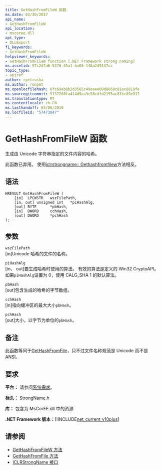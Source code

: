 ```yaml
---
title: GetHashFromFileW 函数
ms.date: 03/30/2017
api_name:
- GetHashFromFileW
api_location:
- mscoree.dll
api_type:
- DLLExport
f1_keywords:
- GetHashFromFileW
helpviewer_keywords:
- GetHashFromFileW function [.NET Framework strong naming]
ms.assetid: 97c2d7a6-5376-45a1-ba65-146a249147cc
topic_type:
- apiref
author: rpetrusha
ms.author: ronpet
ms.openlocfilehash: 6fc69ab8b2d3565c49eeee09d8860c81ec8818fe
ms.sourcegitcommit: 5137208fa414d9ca3c58cdfd2155ac81bc89e917
ms.translationtype: MT
ms.contentlocale: zh-CN
ms.lasthandoff: 03/06/2019
ms.locfileid: "57473847"
---
```

# <a name="gethashfromfilew-function"></a>GetHashFromFileW 函数
生成由 Unicode 字符串指定的文件内容的哈希。  
  
 此函数已弃用。 使用[iclrstrongname:: Gethashfromfilew](../../../../docs/framework/unmanaged-api/hosting/iclrstrongname-gethashfromfilew-method.md)方法相反。  
  
## <a name="syntax"></a>语法  
  
```  
HRESULT GetHashFromFileW (   
    [in]  LPCWSTR   wszFilePath,  
    [in, out] unsigned int   *piHashAlg,  
    [out] BYTE      *pbHash,  
    [in]  DWORD     cchHash,  
    [out] DWORD     *pchHash  
);   
```  
  
## <a name="parameters"></a>参数  
 `wszFilePath`  
 [in]Unicode 哈希的文件的名称。  
  
 `piHashAlg`  
 [in、 out]要生成哈希时使用的算法。 有效的算法是定义的 Win32 CryptoAPI。 如果`piHashAlg`设置为 0，使用 CALG_SHA 1 的默认算法。  
  
 `pbHash`  
 [out]包含生成的哈希的字节数组。  
  
 `cchHash`  
 [in]指向缓冲区的最大大小`pbHash`。  
  
 `pchHash`  
 [out]大小，以字节为单位的`pbHash`。  
  
## <a name="remarks"></a>备注  
 此函数等同于[GetHashFromFile](../../../../docs/framework/unmanaged-api/strong-naming/gethashfromfile-function.md)，只不过文件名称规范是 Unicode 而不是 ANSI。  
  
## <a name="requirements"></a>要求  
 **平台：** 请参阅[系统需求](../../../../docs/framework/get-started/system-requirements.md)。  
  
 **标头：** StrongName.h  
  
 **库：** 包含为 MsCorEE.dll 中的资源  
  
 **.NET Framework 版本：**[!INCLUDE[net_current_v10plus](../../../../includes/net-current-v10plus-md.md)]  
  
## <a name="see-also"></a>请参阅
- [GetHashFromFileW 方法](../../../../docs/framework/unmanaged-api/hosting/iclrstrongname-gethashfromfilew-method.md)
- [GetHashFromFile 方法](../../../../docs/framework/unmanaged-api/hosting/iclrstrongname-gethashfromfile-method.md)
- [ICLRStrongName 接口](../../../../docs/framework/unmanaged-api/hosting/iclrstrongname-interface.md)
